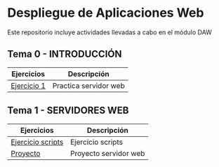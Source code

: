 # Despliegue de Aplicaciones Web
Este repositorio incluye actividades llevadas a cabo en el módulo DAW

## Tema 0 - INTRODUCCIÓN

|Ejercicios|Descripción|
|----------|-----------|
|[Ejercicio 1](Tema0/Ejercicio1.md)|Practica servidor web|

## Tema 1 - SERVIDORES WEB
|Ejercicios|Descripción|
|----------|-----------|
|[Ejercicio scripts](Tema1/Ejercicio_scripts.md)|Ejercicio scripts|
|[Proyecto](Tema1/proyecto.md)|Proyecto servidor web|

